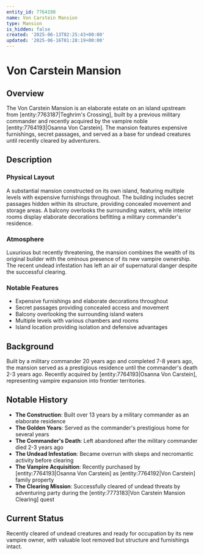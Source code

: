 ```yaml
---
entity_id: 7764198
name: Von Carstein Mansion
type: Mansion
is_hidden: false
created: '2025-06-13T02:25:43+00:00'
updated: '2025-06-16T01:28:19+00:00'
---
```


# Von Carstein Mansion

## Overview

The Von Carstein Mansion is an elaborate estate on an island upstream from [entity:7763187|Teghrim's Crossing], built by a previous military commander and recently acquired by the vampire noble [entity:7764193|Osanna Von Carstein]. The mansion features expensive furnishings, secret passages, and served as a base for undead creatures until recently cleared by adventurers.

## Description

### Physical Layout

A substantial mansion constructed on its own island, featuring multiple levels with expensive furnishings throughout. The building includes secret passages hidden within its structure, providing concealed movement and storage areas. A balcony overlooks the surrounding waters, while interior rooms display elaborate decorations befitting a military commander's residence.

### Atmosphere

Luxurious but recently threatening, the mansion combines the wealth of its original builder with the ominous presence of its new vampire ownership. The recent undead infestation has left an air of supernatural danger despite the successful clearing.

### Notable Features

- Expensive furnishings and elaborate decorations throughout
- Secret passages providing concealed access and movement
- Balcony overlooking the surrounding island waters
- Multiple levels with various chambers and rooms
- Island location providing isolation and defensive advantages

## Background

Built by a military commander 20 years ago and completed 7-8 years ago, the mansion served as a prestigious residence until the commander's death 2-3 years ago. Recently acquired by [entity:7764193|Osanna Von Carstein], representing vampire expansion into frontier territories.

## Notable History

- **The Construction**: Built over 13 years by a military commander as an elaborate residence
- **The Golden Years**: Served as the commander's prestigious home for several years
- **The Commander's Death**: Left abandoned after the military commander died 2-3 years ago
- **The Undead Infestation**: Became overrun with skeps and necromantic activity before clearing
- **The Vampire Acquisition**: Recently purchased by [entity:7764193|Osanna Von Carstein] as [entity:7764192|Von Carstein] family property
- **The Clearing Mission**: Successfully cleared of undead threats by adventuring party during the [entity:7773183|Von Carstein Mansion Clearing] quest

## Current Status

Recently cleared of undead creatures and ready for occupation by its new vampire owner, with valuable loot removed but structure and furnishings intact.